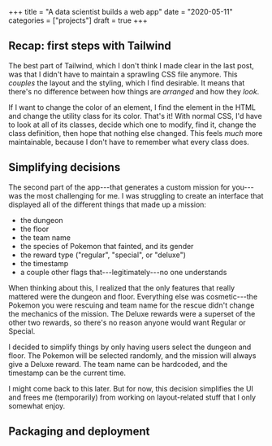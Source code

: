 +++
title = "A data scientist builds a web app"
date = "2020-05-11"
categories = ["projects"]
draft = true
+++





<!--more-->

## Recap: first steps with Tailwind

The best part of Tailwind, which I don't think I made clear in the last post, was that I didn't have to maintain a sprawling CSS file anymore. This *couples* the layout and the styling, which I find desirable. It means that there's no difference between how things are *arranged* and how they *look*.

If I want to change the color of an element, I find the element in the HTML and change the utility class for its color. That's it! With normal CSS, I'd have to look at all of its classes, decide which one to modify, find it, change the class definition, then hope that nothing else changed. This feels *much* more maintainable, because I don't have to remember what every class does.


## Simplifying decisions
The second part of the app---that generates a custom mission for you---was the most challenging for me. I was struggling to create an interface that displayed all of the different things that made up a mission:
 * the dungeon
 * the floor
 * the team name
 * the species of Pokemon that fainted, and its gender
 * the reward type ("regular", "special", or "deluxe")
 * the timestamp
 * a couple other flags that---legitimately---no one understands

When thinking about this, I realized that the only features that really mattered were the dungeon and floor. Everything else was cosmetic---the Pokemon you were rescuing and team name for the rescue didn't change the mechanics of the mission. The Deluxe rewards were a superset of the other two rewards, so there's no reason anyone would want Regular or Special.

I decided to simplify things by only having users select the dungeon and floor. The Pokemon will be selected randomly, and the mission will always give a Deluxe reward. The team name can be hardcoded, and the timestamp can be the current time.

I might come back to this later. But for now, this decision simplifies the UI and frees me (temporarily) from working on layout-related stuff that I only somewhat enjoy.


## Packaging and deployment



